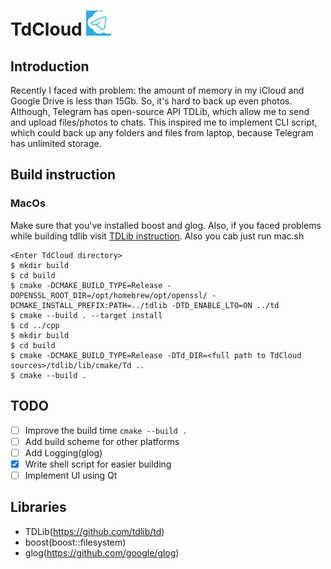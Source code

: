 # TdCloud <img src="images/demo.jpeg" width=40 height=40>

## Introduction
Recently I faced with problem: the amount of memory in my iCloud and Google Drive is less than 15Gb. So, it's hard to back up even photos. 
Although, Telegram has open-source API TDLib, which allow me to send and upload files/photos to chats. 
This inspired me to implement CLI script, which could back up any folders and files from laptop, because Telegram has unlimited storage.
## Build instruction
### MacOs
Make sure that you've installed boost and glog. Also, if you faced problems while building tdlib  visit [TDLib instruction](https://tdlib.github.io/td/build.html?language=C%2B%2B). Also you cab just run mac.sh
```
<Enter TdCloud directory>
$ mkdir build
$ cd build
$ cmake -DCMAKE_BUILD_TYPE=Release -DOPENSSL_ROOT_DIR=/opt/homebrew/opt/openssl/ -DCMAKE_INSTALL_PREFIX:PATH=../tdlib -DTD_ENABLE_LTO=ON ../td
$ cmake --build . --target install
$ cd ../cpp
$ mkdir build
$ cd build
$ cmake -DCMAKE_BUILD_TYPE=Release -DTd_DIR=<full path to TdCloud sources>/tdlib/lib/cmake/Td ..
$ cmake --build .
```
## TODO
- [ ] Improve the build time `cmake --build .`
- [ ] Add build scheme for other platforms
- [ ] Add Logging(glog)
- [x] Write shell script for easier building
- [ ] Implement UI using Qt
## Libraries
- TDLib(https://github.com/tdlib/td)
- boost(boost::filesystem)
- glog(https://github.com/google/glog)
